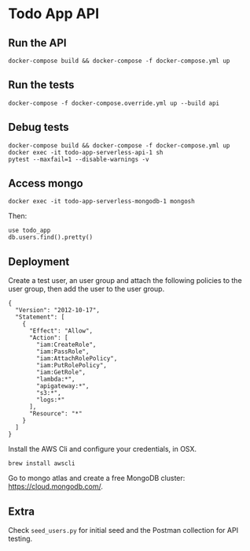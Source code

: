 # Todo App API

## Run the API

```
docker-compose build && docker-compose -f docker-compose.yml up
```

## Run the tests

```
docker-compose -f docker-compose.override.yml up --build api
```

## Debug tests

```
docker-compose build && docker-compose -f docker-compose.yml up
docker exec -it todo-app-serverless-api-1 sh
pytest --maxfail=1 --disable-warnings -v
```

## Access mongo

```
docker exec -it todo-app-serverless-mongodb-1 mongosh
```

Then:

```
use todo_app
db.users.find().pretty()
```

## Deployment

Create a test user, an user group and attach the following policies to the user group, then add the user to the user group.

```
{
  "Version": "2012-10-17",
  "Statement": [
    {
      "Effect": "Allow",
      "Action": [
        "iam:CreateRole",
        "iam:PassRole",
        "iam:AttachRolePolicy",
        "iam:PutRolePolicy",
        "iam:GetRole",
        "lambda:*",
        "apigateway:*",
        "s3:*",
        "logs:*"
      ],
      "Resource": "*"
    }
  ]
}
```

Install the AWS Cli and configure your credentials, in OSX.

```
brew install awscli
```

Go to mongo atlas and create a free MongoDB cluster: https://cloud.mongodb.com/.





## Extra

Check `seed_users.py` for initial seed and the Postman collection for API testing.